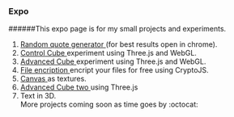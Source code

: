 ### Expo
######This expo page is for my small projects and experiments.
1) <a href="http://rgq.bitballoon.com/" target="_blank"> Random quote generator </a> (for best results open in chrome). <br>
2) <a href="http://controlcube.bitballoon.com/" target="_blank"> Control Cube </a> experiment using Three.js and WebGL. <br>
3) <a href="http://advancedcube.bitballoon.com/" target="_blank"> Advanced Cube </a> experiment using Three.js and WebGL. <br>
4) <a href="http://fileencription.bitballoon.com/" target="_blank"> File encription </a> encript your files for free using CryptoJS. <br>
5) <a href="http://canvas.bitballoon.com/" target="_blank"> Canvas </a> as textures. <br>
6) <a href="http://advcubtwo.bitballoon.com/" target="_blank"> Advanced Cube two </a> using Three.js <br> 
7) Text in 3D. <br>
More projects coming soon as time goes by :octocat:
